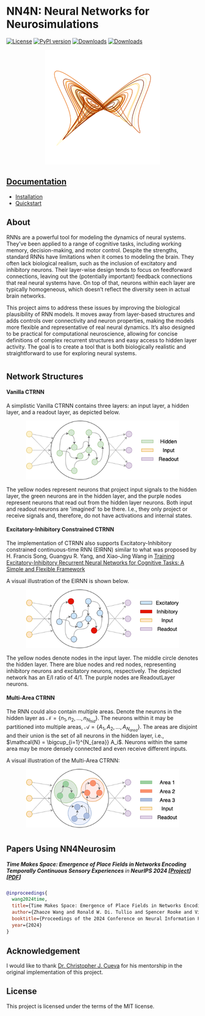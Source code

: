 # NN4N: Neural Networks for Neurosimulations

[![License](https://img.shields.io/badge/License-MIT-yellow.svg)](https://opensource.org/licenses/MIT)
[![PyPI version](https://badge.fury.io/py/nn4n.svg)](https://badge.fury.io/py/nn4n)
[![Downloads](https://static.pepy.tech/badge/nn4n)](https://pepy.tech/project/nn4n)
[![Downloads](https://static.pepy.tech/badge/nn4n/month)](https://pepy.tech/project/nn4n)<br>

<p align="center">
<img src="https://github.com/NN4Neurosim/nn4n/blob/main/docs/images/attractor.png" width="300">
</p>

## [Documentation](https://nn4n.org/)
- [Installation](https://nn4n.org/install/installation/)
- [Quickstart](https://nn4n.org/install/quickstart/)

## About

RNNs are a powerful tool for modeling the dynamics of neural systems. They’ve been applied to a range of cognitive tasks, including working memory, decision-making, and motor control. Despite the strengths, standard RNNs have limitations when it comes to modeling the brain. They often lack biological realism, such as the inclusion of excitatory and inhibitory neurons. Their layer-wise design tends to focus on feedforward connections, leaving out the (potentially important) feedback connections that real neural systems have. On top of that, neurons within each layer are typically homogeneous, which doesn’t reflect the diversity seen in actual brain networks.

This project aims to address these issues by improving the biological plausibility of RNN models. It moves away from layer-based structures and adds controls over connectivity and neuron properties, making the models more flexible and representative of real neural dynamics. It’s also designed to be practical for computational neuroscience, allowing for concise definitions of complex recurrent structures and easy access to hidden layer activity. The goal is to create a tool that is both biologically realistic and straightforward to use for exploring neural systems.

<div style="margin-top: 40px;"></div>

## Network Structures
#### Vanilla CTRNN
A simplistic Vanilla CTRNN contains three layers: an input layer, a hidden layer, and a readout layer, as depicted below.

<p align="center">
  <img src="https://github.com/NN4Neurosim/nn4n/blob/main/docs/images/RNN_structure.png" width="400">
</p>

The yellow nodes represent neurons that project input signals to the hidden layer, the green neurons are in the hidden layer, and the purple nodes represent neurons that read out from the hidden layer neurons. Both input and readout neurons are 'imagined' to be there. I.e., they only project or receive signals and, therefore, do not have activations and internal states.

#### Excitatory-Inhibitory Constrained CTRNN
The implementation of CTRNN also supports Excitatory-Inhibitory constrained continuous-time RNN (EIRNN) similar to what was proposed by H. Francis Song, Guangyu R. Yang, and Xiao-Jing Wang in [Training Excitatory-Inhibitory Recurrent Neural Networks for Cognitive Tasks: A Simple and Flexible Framework](https://doi.org/10.1371/journal.pcbi.1004792)

A visual illustration of the EIRNN is shown below.

<p align="center">
  <img src="https://github.com/NN4Neurosim/nn4n/blob/main/docs/images/EIRNN_structure.png" width="400">
</p>

The yellow nodes denote nodes in the input layer. The middle circle denotes the hidden layer. There are blue nodes and red nodes, representing inhibitory neurons and excitatory neurons, respectively. The depicted network has an E/I ratio of 4/1. The purple nodes are ReadoutLayer neurons.

#### Multi-Area CTRNN
The RNN could also contain multiple areas. Denote the neurons in the hidden layer as $\mathcal{N} = \{ n_1, n_2, \ldots, n_{N_{hid}} \}$. The neurons within it may be partitioned into multiple areas, $\mathcal{A} = \{A_1, A_2, \ldots, A_{N_{area}}\}$. The areas are disjoint and their union is the set of all neurons in the hidden layer, i.e., $\mathcal{N} = \bigcup_{i=1}^{N_{area}} A_i$. Neurons within the same area may be more densely connected and even receive different inputs.

A visual illustration of the Multi-Area CTRNN:

<p align="center">
  <img src="https://github.com/NN4Neurosim/nn4n/blob/main/docs/images/multi_area_structure.png" width="400">
</p>
<div style="margin-top: 40px;"></div>

## Papers Using NN4Neurosim
<h5>
  Time Makes Space: Emergence of Place Fields in Networks Encoding Temporally Continuous Sensory Experiences
  <span style="font-weight: normal;">in</span> 
  <em>NeurIPS 2024</em>
  [<a href="https://zhaozewang.github.io/projects/time_makes_space/">Project</a>]
  [<a href="https://openreview.net/pdf?id=ioe66JeCMF">PDF</a>]
</h5>

<div style="margin-top: 20px;"></div>

```bibtex
@inproceedings{
  wang2024time, 
  title={Time Makes Space: Emergence of Place Fields in Networks Encoding Temporally Continuous Sensory Experiences}, 
  author={Zhaoze Wang and Ronald W. Di. Tullio and Spencer Rooke and Vijay Balasubramanian}, 
  booktitle={Proceedings of the 2024 Conference on Neural Information Processing Systems (NeurIPS)}, 
  year={2024}
} 
```

<div style="margin-top: 30px;"></div>


## Acknowledgement
I would like to thank [Dr. Christopher J. Cueva](https://www.metaconscious.org/author/chris-cueva/) for his mentorship in the original implementation of this project.

## License
This project is licensed under the terms of the MIT license.
